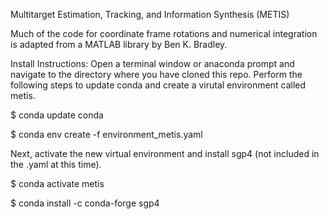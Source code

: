 Multitarget Estimation, Tracking, and Information Synthesis (METIS)


Much of the code for coordinate frame rotations and numerical integration is adapted from a MATLAB library by Ben K. Bradley.



Install Instructions:
Open a terminal window or anaconda prompt and navigate to the directory where you have cloned this repo.  Perform the following steps to update conda and create a virutal environment called metis.

$ conda update conda

$ conda env create -f environment_metis.yaml

Next, activate the new virtual environment and install sgp4 (not included in the .yaml at this time).

$ conda activate metis

$ conda install -c conda-forge sgp4

